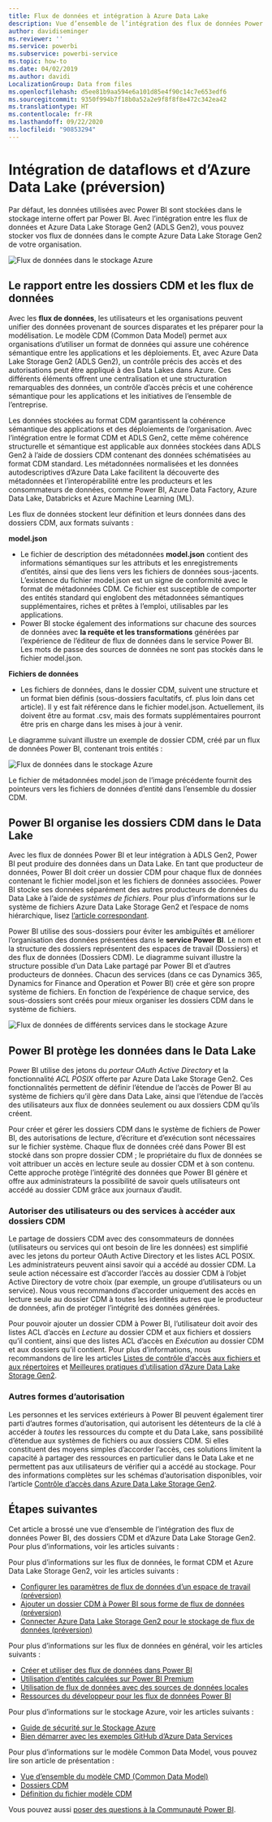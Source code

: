 ```yaml
---
title: Flux de données et intégration à Azure Data Lake
description: Vue d’ensemble de l’intégration des flux de données Power BI avec Azure Data Lake Storage Gen2.
author: davidiseminger
ms.reviewer: ''
ms.service: powerbi
ms.subservice: powerbi-service
ms.topic: how-to
ms.date: 04/02/2019
ms.author: davidi
LocalizationGroup: Data from files
ms.openlocfilehash: d5ee81b9aa594e6a101d85e4f90c14c7e653edf6
ms.sourcegitcommit: 9350f994b7f18b0a52a2e9f8f8f8e472c342ea42
ms.translationtype: HT
ms.contentlocale: fr-FR
ms.lasthandoff: 09/22/2020
ms.locfileid: "90853294"
---
```

# <a name="dataflows-and-azure-data-lake-integration-preview"></a>Intégration de dataflows et d’Azure Data Lake (préversion)

Par défaut, les données utilisées avec Power BI sont stockées dans le stockage interne offert par Power BI. Avec l’intégration entre les flux de données et Azure Data Lake Storage Gen2 (ADLS Gen2), vous pouvez stocker vos flux de données dans le compte Azure Data Lake Storage Gen2 de votre organisation. 

![Flux de données dans le stockage Azure](media/service-dataflows-azure-data-lake-integration/dataflows-azure-integration_01.jpg)

## <a name="how-cdm-folders-relate-to-dataflows"></a>Le rapport entre les dossiers CDM et les flux de données

Avec les **flux de données**, les utilisateurs et les organisations peuvent unifier des données provenant de sources disparates et les préparer pour la modélisation. Le modèle CDM (Common Data Model) permet aux organisations d’utiliser un format de données qui assure une cohérence sémantique entre les applications et les déploiements. Et, avec Azure Data Lake Storage Gen2 (ADLS Gen2), un contrôle précis des accès et des autorisations peut être appliqué à des Data Lakes dans Azure. Ces différents éléments offrent une centralisation et une structuration remarquables des données, un contrôle d’accès précis et une cohérence sémantique pour les applications et les initiatives de l’ensemble de l’entreprise.

Les données stockées au format CDM garantissent la cohérence sémantique des applications et des déploiements de l’organisation. Avec l’intégration entre le format CDM et ADLS Gen2, cette même cohérence structurelle et sémantique est applicable aux données stockées dans ADLS Gen2 à l’aide de dossiers CDM contenant des données schématisées au format CDM standard. Les métadonnées normalisées et les données autodescriptives d’Azure Data Lake facilitent la découverte des métadonnées et l’interopérabilité entre les producteurs et les consommateurs de données, comme Power BI, Azure Data Factory, Azure Data Lake, Databricks et Azure Machine Learning (ML). 

Les flux de données stockent leur définition et leurs données dans des dossiers CDM, aux formats suivants :

**model.json**
* Le fichier de description des métadonnées **model.json** contient des informations sémantiques sur les attributs et les enregistrements d’entités, ainsi que des liens vers les fichiers de données sous-jacents. L’existence du fichier model.json est un signe de conformité avec le format de métadonnées CDM. Ce fichier est susceptible de comporter des entités standard qui englobent des métadonnées sémantiques supplémentaires, riches et prêtes à l’emploi, utilisables par les applications.
* Power BI stocke également des informations sur chacune des sources de données avec **la requête et les transformations** générées par l’expérience de l’éditeur de flux de données dans le service Power BI. Les mots de passe des sources de données ne sont pas stockés dans le fichier model.json.

**Fichiers de données**
* Les fichiers de données, dans le dossier CDM, suivent une structure et un format bien définis (sous-dossiers facultatifs, cf. plus loin dans cet article). Il y est fait référence dans le fichier model.json. Actuellement, ils doivent être au format .csv, mais des formats supplémentaires pourront être pris en charge dans les mises à jour à venir. 

Le diagramme suivant illustre un exemple de dossier CDM, créé par un flux de données Power BI, contenant trois entités :

![Flux de données dans le stockage Azure](media/service-dataflows-azure-data-lake-integration/dataflows-azure-integration_01.jpg)

Le fichier de métadonnées model.json de l’image précédente fournit des pointeurs vers les fichiers de données d’entité dans l’ensemble du dossier CDM.

## <a name="power-bi-organizes-cdm-folders-in-the-data-lake"></a>Power BI organise les dossiers CDM dans le Data Lake

Avec les flux de données Power BI et leur intégration à ADLS Gen2, Power BI peut produire des données dans un Data Lake. En tant que producteur de données, Power BI doit créer un dossier CDM pour chaque flux de données contenant le fichier model.json et les fichiers de données associées. Power BI stocke ses données séparément des autres producteurs de données du Data Lake à l’aide de *systèmes de fichiers*. Pour plus d’informations sur le système de fichiers Azure Data Lake Storage Gen2 et l’espace de noms hiérarchique, lisez [l’article correspondant](/azure/storage/data-lake-storage/namespace).

Power BI utilise des sous-dossiers pour éviter les ambiguïtés et améliorer l’organisation des données présentées dans le **service Power BI**. Le nom et la structure des dossiers représentent des espaces de travail (Dossiers) et des flux de données (Dossiers CDM). Le diagramme suivant illustre la structure possible d’un Data Lake partagé par Power BI et d’autres producteurs de données. Chacun des services (dans ce cas Dynamics 365, Dynamics for Finance and Operation et Power BI) crée et gère son propre système de fichiers. En fonction de l’expérience de chaque service, des sous-dossiers sont créés pour mieux organiser les dossiers CDM dans le système de fichiers. 

![Flux de données de différents services dans le stockage Azure](media/service-dataflows-azure-data-lake-integration/dataflows-azure-integration_02.jpg)

## <a name="power-bi-protects-data-in-the-data-lake"></a>Power BI protège les données dans le Data Lake

Power BI utilise des jetons du *porteur OAuth Active Directory* et la fonctionnalité *ACL POSIX* offerte par Azure Data Lake Storage Gen2. Ces fonctionnalités permettent de définir l’étendue de l’accès de Power BI au système de fichiers qu’il gère dans Data Lake, ainsi que l’étendue de l’accès des utilisateurs aux flux de données seulement ou aux dossiers CDM qu’ils créent. 

Pour créer et gérer les dossiers CDM dans le système de fichiers de Power BI, des autorisations de lecture, d’écriture et d’exécution sont nécessaires sur le fichier système. Chaque flux de données créé dans Power BI est stocké dans son propre dossier CDM ; le propriétaire du flux de données se voit attribuer un accès en lecture seule au dossier CDM et à son contenu. Cette approche protège l’intégrité des données que Power BI génère et offre aux administrateurs la possibilité de savoir quels utilisateurs ont accédé au dossier CDM grâce aux journaux d’audit. 

### <a name="authorizing-users-or-services-for-cdm-folders"></a>Autoriser des utilisateurs ou des services à accéder aux dossiers CDM

Le partage de dossiers CDM avec des consommateurs de données (utilisateurs ou services qui ont besoin de lire les données) est simplifié avec les jetons du porteur OAuth Active Directory et les listes ACL POSIX. Les administrateurs peuvent ainsi savoir qui a accédé au dossier CDM. La seule action nécessaire est d’accorder l’accès au dossier CDM à l’objet Active Directory de votre choix (par exemple, un groupe d’utilisateurs ou un service). Nous vous recommandons d’accorder uniquement des accès en lecture seule au dossier CDM à toutes les identités autres que le producteur de données, afin de protéger l’intégrité des données générées.

Pour pouvoir ajouter un dossier CDM à Power BI, l’utilisateur doit avoir des listes ACL d’accès en *Lecture* au dossier CDM et aux fichiers et dossiers qu’il contient, ainsi que des listes ACL d’accès en *Exécution* au dossier CDM et aux dossiers qu’il contient. Pour plus d’informations, nous recommandons de lire les articles [Listes de contrôle d’accès aux fichiers et aux répertoires](/azure/storage/blobs/data-lake-storage-access-control#access-control-lists-on-files-and-directories) et [Meilleures pratiques d’utilisation d’Azure Data Lake Storage Gen2](/azure/storage/blobs/data-lake-storage-best-practices).


### <a name="alternative-forms-of-authorization"></a>Autres formes d’autorisation

Les personnes et les services extérieurs à Power BI peuvent également tirer parti d’autres formes d’autorisation, qui autorisent les détenteurs de la clé à accéder à *toutes* les ressources du compte et du Data Lake, sans possibilité d’étendue aux systèmes de fichiers ou aux dossiers CDM. Si elles constituent des moyens simples d’accorder l’accès, ces solutions limitent la capacité à partager des ressources en particulier dans le Data Lake et ne permettent pas aux utilisateurs de vérifier qui a accédé au stockage. Pour des informations complètes sur les schémas d’autorisation disponibles, voir l’article [Contrôle d’accès dans Azure Data Lake Storage Gen2](/azure/storage/blobs/data-lake-storage-access-control
).


## <a name="next-steps"></a>Étapes suivantes

Cet article a brossé une vue d’ensemble de l’intégration des flux de données Power BI, des dossiers CDM et d’Azure Data Lake Storage Gen2. Pour plus d’informations, voir les articles suivants :

Pour plus d’informations sur les flux de données, le format CDM et Azure Data Lake Storage Gen2, voir les articles suivants :

* [Configurer les paramètres de flux de données d’un espace de travail (préversion)](service-dataflows-configure-workspace-storage-settings.md)
* [Ajouter un dossier CDM à Power BI sous forme de flux de données (préversion)](service-dataflows-add-cdm-folder.md)
* [Connecter Azure Data Lake Storage Gen2 pour le stockage de flux de données (préversion)](service-dataflows-connect-azure-data-lake-storage-gen2.md)

Pour plus d’informations sur les flux de données en général, voir les articles suivants :

* [Créer et utiliser des flux de données dans Power BI](service-dataflows-create-use.md)
* [Utilisation d’entités calculées sur Power BI Premium](service-dataflows-computed-entities-premium.md)
* [Utilisation de flux de données avec des sources de données locales](service-dataflows-on-premises-gateways.md)
* [Ressources du développeur pour les flux de données Power BI](service-dataflows-developer-resources.md)

Pour plus d’informations sur le stockage Azure, voir les articles suivants :
* [Guide de sécurité sur le Stockage Azure](/azure/storage/common/storage-security-guide)
* [Bien démarrer avec les exemples GitHub d’Azure Data Services](https://aka.ms/cdmadstutorial)

Pour plus d’informations sur le modèle Common Data Model, vous pouvez lire son article de présentation :
* [Vue d’ensemble du modèle CMD (Common Data Model) ](/powerapps/common-data-model/overview)
* [Dossiers CDM](/common-data-model/data-lake)
* [Définition du fichier modèle CDM](/common-data-model/model-json)

Vous pouvez aussi [poser des questions à la Communauté Power BI](https://community.powerbi.com/).